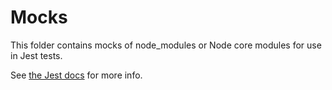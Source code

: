 # Mocks

This folder contains mocks of node_modules or Node core modules for use in Jest tests.

See [the Jest docs](https://facebook.github.io/jest/docs/en/manual-mocks.html) for more info.
